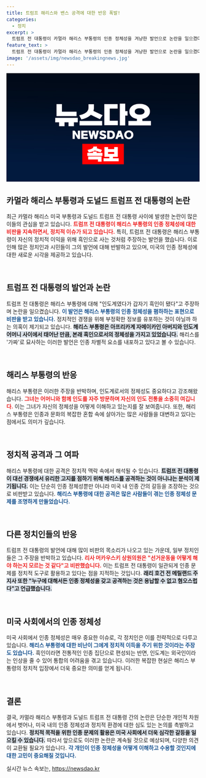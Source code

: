 ```yaml
---
title: 트럼프 해리스와 밴스 공격에 대한 반응 폭발!
categories:
  - 정치
excerpt: >
  트럼프 전 대통령이 카멀라 해리스 부통령의 인종 정체성을 겨냥한 발언으로 논란을 일으켰다. 해리스의 과거 사진을 공개하며 비꼬는 한편, 그의 정체성 변화를 공격해 정치적 이득을 노리고 있다. 반대 의견도 많지만, 트럼프는 대선 경쟁을 의식해 이러한 주장을 계속하고 있다.
feature_text: >
  트럼프 전 대통령이 카멀라 해리스 부통령의 인종 정체성을 겨냥한 발언으로 논란을 일으켰다. 해리스의 과거 사진을 공개하며 비꼬는 한편, 그의 정체성 변화를 공격해 정치적 이득을 노리고 있다. 반대 의견도 많지만, 트럼프는 대선 경쟁을 의식해 이러한 주장을 계속하고 있다.
image: '/assets/img/newsdao_breakingnews.jpg'
---
```


<p><img src="/assets/img/newsdao_breakingnews.jpg" alt="firstkoreanews 속보" /></p>

<h2 data-ke-size="size26">카멀라 해리스 부통령과 도널드 트럼프 전 대통령의 논란</h2>

<p data-ke-size="size16">최근 카멀라 해리스 미국 부통령과 도널드 트럼프 전 대통령 사이에 발생한 논란이 많은 이들의 관심을 받고 있습니다. <b><span style="color: #ee2323;">트럼프 전 대통령이 해리스 부통령의 인종 정체성에 대한 비판을 지속하면서, 정치적 이슈가 되고 있습니다.</span></b> 특히, 트럼프 전 대통령은 해리스 부통령이 자신의 정치적 이익을 위해 흑인으로 사는 것처럼 주장하는 발언을 했습니다. 이로 인해 많은 정치인과 시민들이 그의 발언에 대해 반발하고 있으며, 미국의 인종 정체성에 대한 새로운 시각을 제공하고 있습니다.</p>

<p data-ke-size="size16">&nbsp;</p>

<h2 data-ke-size="size26">트럼프 전 대통령의 발언과 논란</h2>

<p data-ke-size="size16">트럼프 전 대통령은 해리스 부통령에 대해 "인도계였다가 갑자기 흑인이 됐다"고 주장하며 논란을 일으켰습니다. <b><span style="color: #1a5490;">이 발언은 해리스 부통령의 인종 정체성을 폄하하는 표현으로 비판을 받고 있습니다.</span></b> 정치적인 경쟁을 위해 부정확한 정보를 유포하는 것이 아닐까 하는 의혹이 제기되고 있습니다. <b><span style="background-color: #21538527;">해리스 부통령은 아프리카계 자메이카인 아버지와 인도계 어머니 사이에서 태어난 만큼, 본래 흑인으로서의 정체성을 가지고 있었습니다.</span></b> 해리스를 '가짜'로 묘사하는 이러한 발언은 인종 차별적 요소를 내포하고 있다고 볼 수 있습니다.</p>

<p data-ke-size="size16">&nbsp;</p>

<h2 data-ke-size="size26">해리스 부통령의 반응</h2>

<p data-ke-size="size16">해리스 부통령은 이러한 주장을 반박하며, 인도계로서의 정체성도 중요하다고 강조해왔습니다. <b><span style="color: #ee2323;">그녀는 어머니와 함께 인도를 자주 방문하며 자신의 인도 전통을 소중히 여깁니다.</span></b> 이는 그녀가 자신의 정체성을 어떻게 이해하고 있는지를 잘 보여줍니다. 또한, 해리스 부통령은 인종과 문화의 복잡한 혼합 속에 살아가는 많은 사람들을 대변하고 있다는 점에서도 의미가 깊습니다.</p>

<p data-ke-size="size16">&nbsp;</p>

<h2 data-ke-size="size26">정치적 공격과 그 여파</h2>

<p data-ke-size="size16">해리스 부통령에 대한 공격은 정치적 맥락 속에서 해석될 수 있습니다. <b><span style="background-color: #21538527;">트럼프 전 대통령이 대선 경쟁에서 유리한 고지를 점하기 위해 해리스를 공격하는 것이 아니냐는 분석이 제기됩니다.</span></b> 이는 단순히 인종 정체성뿐만 아니라 미국 내 인종 간의 갈등을 조장하는 것으로 비판받고 있습니다. <b><span style="color: #1a5490;">해리스 부통령에 대한 공격은 많은 사람들이 겪는 인종 정체성 문제를 조명하게 만들었습니다.</span></b></p>

<p data-ke-size="size16">&nbsp;</p>

<h2 data-ke-size="size26">다른 정치인들의 반응</h2>

<p data-ke-size="size16">트럼프 전 대통령의 발언에 대해 많이 비판의 목소리가 나오고 있는 가운데, 일부 정치인들은 그 주장을 반박하고 있습니다. <b><span style="color: #ee2323;">리사 머카우스키 상원의원은 "선거운동을 어떻게 해야 하는지 모르는 것 같다"고 비판했습니다.</span></b> 이는 트럼프 전 대통령이 일관되게 인종 문제를 정치적 도구로 활용하고 있다는 점을 지적하는 것입니다. <b><span style="background-color: #21538527;">래리 호건 전 메릴랜드 주지사 또한 "누구에 대해서든 인종 정체성을 갖고 공격하는 것은 용납할 수 없고 혐오스럽다"고 언급했습니다.</span></b></p>

<p data-ke-size="size16">&nbsp;</p>

<h2 data-ke-size="size26">미국 사회에서의 인종 정체성</h2>

<p data-ke-size="size16">미국 사회에서 인종 정체성은 매우 중요한 이슈로, 각 정치인은 이를 전략적으로 다루고 있습니다. <b><span style="color: #1a5490;">해리스 부통령에 대한 비난이 그에게 정치적 이득을 주기 위한 것이라는 주장도 있습니다.</span></b> 흑인이라면 전통적인 인종 집단으로 편성되는 반면, 인도계는 외국인이라는 인상을 줄 수 있어 통합의 어려움을 겪고 있습니다. 이러한 복잡한 현실은 해리스 부통령의 정치적 입장에서 더욱 중요한 의미를 얻게 됩니다.</p>

<p data-ke-size="size16">&nbsp;</p>

<h2 data-ke-size="size26">결론</h2>

<p data-ke-size="size16">결국, 카멀라 해리스 부통령과 도널드 트럼프 전 대통령 간의 논란은 단순한 개인적 차원에서 벗어나, 미국 내의 인종 정체성과 정치적 환경에 대한 심도 있는 논의를 촉발하고 있습니다. <b><span style="background-color: #21538527;">정치적 목적을 위한 인종 문제의 활용은 미국 사회에서 더욱 심각한 갈등을 일으킬 수 있습니다.</span></b> 따라서 앞으로도 이러한 논란은 계속될 것으로 예상되며, 다양한 의견이 교환될 필요가 있습니다. <b><span style="color: #1a5490;">각 개인이 인종 정체성을 어떻게 이해하고 수용할 것인지에 대한 고민이 중요해질 것입니다.</span></b></p>
실시간 뉴스 속보는, <a href="https://newsdao.kr" rel="dofollow">https://newsdao.kr</a>



